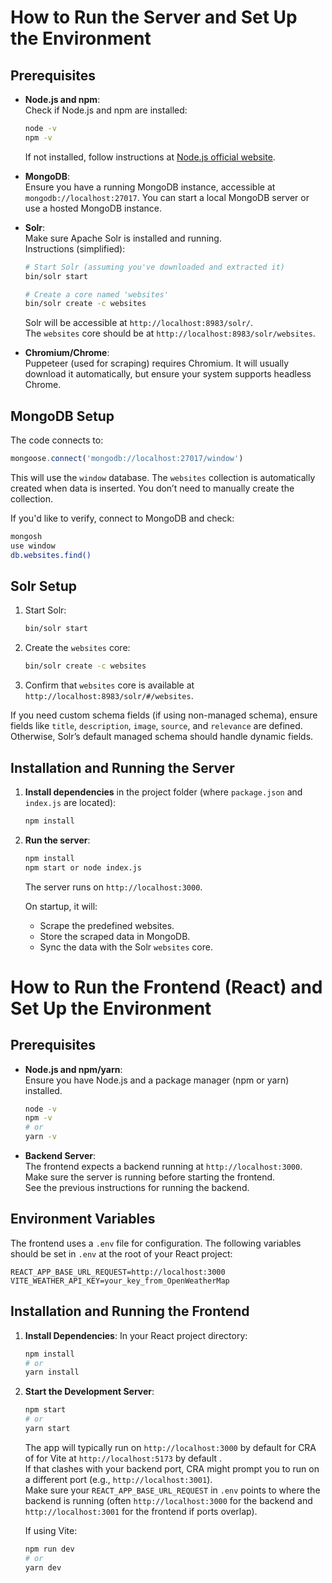 
# How to Run the Server and Set Up the Environment

## Prerequisites

- **Node.js and npm**:  
  Check if Node.js and npm are installed:
  ```bash
  node -v
  npm -v
  ```
  If not installed, follow instructions at [Node.js official website](https://nodejs.org).

- **MongoDB**:  
  Ensure you have a running MongoDB instance, accessible at `mongodb://localhost:27017`.
  You can start a local MongoDB server or use a hosted MongoDB instance.

- **Solr**:  
  Make sure Apache Solr is installed and running.  
  Instructions (simplified):
  ```bash
  # Start Solr (assuming you've downloaded and extracted it)
  bin/solr start

  # Create a core named 'websites'
  bin/solr create -c websites
  ```
  Solr will be accessible at `http://localhost:8983/solr/`.  
  The `websites` core should be at `http://localhost:8983/solr/websites`.

- **Chromium/Chrome**:  
  Puppeteer (used for scraping) requires Chromium. It will usually download it automatically, but ensure your system supports headless Chrome.

## MongoDB Setup

The code connects to:
```javascript
mongoose.connect('mongodb://localhost:27017/window')
```
This will use the `window` database. The `websites` collection is automatically created when data is inserted. You don’t need to manually create the collection.

If you'd like to verify, connect to MongoDB and check:
```bash
mongosh
use window
db.websites.find()
```

## Solr Setup

1. Start Solr:
   ```bash
   bin/solr start
   ```
2. Create the `websites` core:
   ```bash
   bin/solr create -c websites
   ```
3. Confirm that `websites` core is available at `http://localhost:8983/solr/#/websites`.

If you need custom schema fields (if using non-managed schema), ensure fields like `title`, `description`, `image`, `source`, and `relevance` are defined. Otherwise, Solr’s default managed schema should handle dynamic fields.

## Installation and Running the Server

1. **Install dependencies** in the project folder (where `package.json` and `index.js` are located):
   ```bash
   npm install
   ```

2. **Run the server**:
   ```bash
   npm install
   npm start or node index.js
   ```
   The server runs on `http://localhost:3000`.

   On startup, it will:
   - Scrape the predefined websites.
   - Store the scraped data in MongoDB.
   - Sync the data with the Solr `websites` core.




# How to Run the Frontend (React) and Set Up the Environment

## Prerequisites

- **Node.js and npm/yarn**:  
  Ensure you have Node.js and a package manager (npm or yarn) installed.
  ```bash
  node -v
  npm -v
  # or
  yarn -v
  ```

- **Backend Server**:  
  The frontend expects a backend running at `http://localhost:3000`.  
  Make sure the server is running before starting the frontend.  
  See the previous instructions for running the backend.

## Environment Variables

The frontend uses a `.env` file for configuration. The following variables should be set in `.env` at the root of your React project:

```env
REACT_APP_BASE_URL_REQUEST=http://localhost:3000
VITE_WEATHER_API_KEY=your_key_from_OpenWeatherMap
```


## Installation and Running the Frontend

1. **Install Dependencies**:
   In your React project directory:
   ```bash
   npm install
   # or
   yarn install
   ```

2. **Start the Development Server**:
   ```bash
   npm start
   # or
   yarn start
   ```
   
   The app will typically run on `http://localhost:3000` by default for CRA of for Vite at `http://localhost:5173` by default .  
   If that clashes with your backend port, CRA might prompt you to run on a different port (e.g., `http://localhost:3001`).  
   Make sure your `REACT_APP_BASE_URL_REQUEST` in `.env` points to where the backend is running (often `http://localhost:3000` for the backend and `http://localhost:3001` for the frontend if ports overlap).

   If using Vite:
   ```bash
   npm run dev
   # or
   yarn dev
   ```





